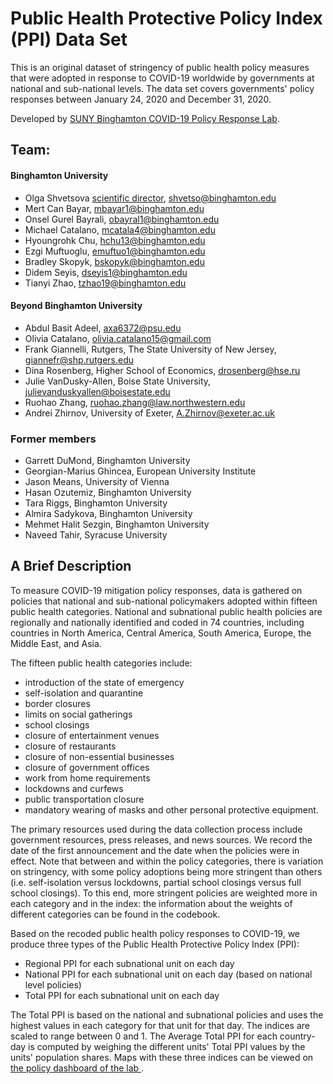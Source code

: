 # Public Health Protective Policy Index (PPI) Data Set

This is an original dataset of stringency of public health policy measures that were adopted in response to COVID-19 worldwide by governments at national and sub-national levels. The data set covers governments' policy responses between January 24, 2020 and December 31, 2020. 

Developed by [SUNY Binghamton COVID-19 Policy Response Lab](https://www.binghamton.edu/political-science/covid-response/index.html).
## Team:

#### Binghamton University
* Olga Shvetsova [scientific director](https://www.binghamton.edu/political-science/covid-response/people/shvetsova-cv.html), shvetso@binghamton.edu
* Mert Can Bayar, mbayar1@binghamton.edu
* Onsel Gurel Bayrali, obayral1@binghamton.edu
* Michael Catalano, mcatala4@binghamton.edu 
* Hyoungrohk Chu, hchu13@binghamton.edu
* Ezgi Muftuoglu, emuftuo1@binghamton.edu
* Bradley Skopyk, bskopyk@binghamton.edu
* Didem Seyis, dseyis1@binghamton.edu 
* Tianyi Zhao, tzhao19@binghamton.edu

#### Beyond Binghamton University
* Abdul Basit Adeel, axa6372@psu.edu 
* Olivia Catalano, olivia.catalano15@gmail.com
* Frank Giannelli, Rutgers, The State University of New Jersey, giannefr@shp.rutgers.edu
* Dina Rosenberg, Higher School of Economics, drosenberg@hse.ru
* Julie VanDusky-Allen, Boise State University, julievanduskyallen@boisestate.edu
* Ruohao Zhang, ruohao.zhang@law.northwestern.edu
* Andrei Zhirnov, University of Exeter, A.Zhirnov@exeter.ac.uk

### Former members
* Garrett DuMond, Binghamton University
* Georgian-Marius Ghincea, European University Institute
* Jason Means, University of Vienna 
* Hasan Ozutemiz, Binghamton University
* Tara Riggs, Binghamton University
* Almira Sadykova, Binghamton University
* Mehmet Halit Sezgin, Binghamton University
* Naveed Tahir, Syracuse University

## A Brief Description

To measure COVID-19 mitigation policy responses, data is gathered on policies that national and sub-national policymakers adopted within fifteen public health categories. National and subnational public health policies are regionally and nationally identified and coded in 74 countries, including countries in North America, Central America, South America, Europe, the Middle East, and Asia.

The fifteen public health categories include:
* introduction of the state of emergency
* self-isolation and quarantine
* border closures
* limits on social gatherings
* school closings
* closure of entertainment venues
* closure of restaurants
* closure of non-essential businesses
* closure of government offices
* work from home requirements
* lockdowns and curfews
* public transportation closure
* mandatory wearing of masks and other personal protective equipment.

The primary resources used during the data collection process include government resources, press releases, and news sources. We record the date of the first announcement and the date when the policies were in effect. Note that between and within the policy categories, there is variation on stringency, with some policy adoptions being more stringent than others (i.e. self-isolation versus lockdowns, partial school closings versus full school closings). To this end, more stringent policies are weighted more in each category and in the index: the information about the weights of different categories can be found in the codebook.

Based on the recoded public health policy responses to COVID-19, we produce three types of the Public Health Protective Policy Index (PPI): 

* Regional PPI for each subnational unit on each day
* National PPI for each subnational unit on each day (based on national level policies)
* Total PPI for each subnational unit on each day
 
The Total PPI is based on the national and subnational policies and uses the highest values in each category for that unit for that day. The indices are scaled to range between 0 and 1. The Average Total PPI for each country-day is computed by weighing the different units' Total PPI values by the units' population shares. Maps with these three indices can be viewed on [the policy dashboard of the lab
](https://elcamaleon.binghamton.edu/portal/apps/opsdashboard/index.html#/cc61a3652eb74b8ea8864928e8026aa1).


